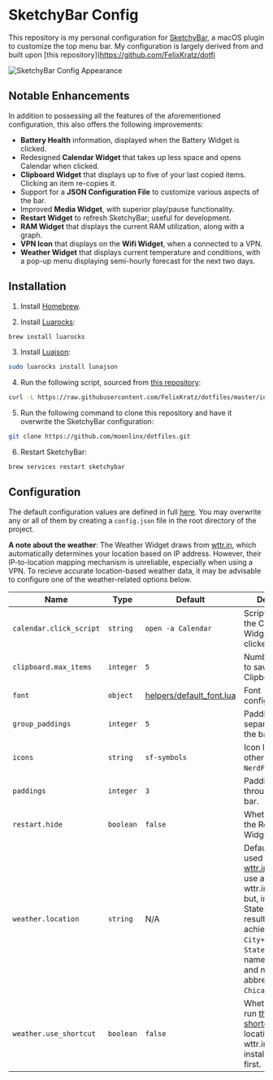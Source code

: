 # SketchyBar Config

This repository is my personal configuration for [SketchyBar](https://github.com/FelixKratz/SketchyBar), a macOS plugin to customize the top menu bar. My configuration is largely derived from and built upon [this repository](https://github.com/FelixKratz/dotfi

![SketchyBar Config Appearance](https://github.com/user-attachments/assets/eba2970a-4195-4cc9-9ce1-3dc73f72b8cf)

## Notable Enhancements

In addition to possessing all the features of the aforementioned configuration, this also offers the following improvements:

- **Battery Health** information, displayed when the Battery Widget is clicked.
- Redesigned **Calendar Widget** that takes up less space and opens Calendar when clicked.
- **Clipboard Widget** that displays up to five of your last copied items. Clicking an item re-copies it.
- Support for a **JSON Configuration File** to customize various aspects of the bar.
- Improved **Media Widget**, with superior play/pause functionality.
- **Restart Widget** to refresh SketchyBar; useful for development.
- **RAM Widget** that displays the current RAM utilization, along with a graph.
- **VPN Icon** that displays on the **Wifi Widget**, when a connected to a VPN.
- **Weather Widget** that displays current temperature and conditions, with a pop-up menu displaying semi-hourly forecast for the next two days.

## Installation

1. Install [Homebrew](https://brew.sh/).

2. Install [Luarocks](https://luarocks.org/):

```bash
brew install luarocks
```

3. Install [Luajson](https://github.com/grafi-tt/lunajson):

```bash
sudo luarocks install lunajson
```

4. Run the following script, sourced from [this repository](https://github.com/FelixKratz/dotfiles):

```bash
curl -L https://raw.githubusercontent.com/FelixKratz/dotfiles/master/install_sketchybar.sh | sh
```

5. Run the following command to clone this repository and have it overwrite the SketchyBar configuration:

```bash
git clone https://github.com/moonlinx/dotfiles.git
```

6. Restart SketchyBar:

```bash
brew services restart sketchybar
```

## Configuration

The default configuration values are defined in full [here](settings.lua). You may overwrite any or all of them by creating a `config.json` file in the root directory of the project.

**A note about the weather**: The Weather Widget draws from [wttr.in](https://github.com/chubin/wttr.in), which automatically determines your location based on IP address. However, their IP-to-location mapping mechanism is unreliable, especially when using a VPN. To recieve accurate location-based weather data, it may be advisable to configure one of the weather-related options below.

| Name                    | Type      | Default                                              | Description                                                                                                                                                                                                                                                                                             |
| ----------------------- | --------- | ---------------------------------------------------- | ------------------------------------------------------------------------------------------------------------------------------------------------------------------------------------------------------------------------------------------------------------------------------------------------------- |
| `calendar.click_script` | `string`  | `open -a Calendar`                                   | Script to run when the Calendar Widget gets clicked.                                                                                                                                                                                                                                                    |
| `clipboard.max_items`   | `integer` | `5`                                                  | Number of items to save in the Clipboard Widget.                                                                                                                                                                                                                                                        |
| `font`                  | `object`  | [helpers/default_font.lua](helpers/default_font.lua) | Font configuration.                                                                                                                                                                                                                                                                                     |
| `group_paddings`        | `integer` | `5`                                                  | Padding used to separate groups in the bar.                                                                                                                                                                                                                                                             |
| `icons`                 | `string`  | `sf-symbols`                                         | Icon library to use; other option is `NerdFont`.                                                                                                                                                                                                                                                        |
| `paddings`              | `integer` | `3`                                                  | Padding used throughout the bar.                                                                                                                                                                                                                                                                        |
| `restart.hide`          | `boolean` | `false`                                              | Whether to hide the Restart Widget.                                                                                                                                                                                                                                                                     |
| `weather.location`      | `string`  | N/A                                                  | Default location used to pass to [wttr.in](https://github.com/chubin/wttr.in). You can use any data that wttr.in accepts, but, in the United States, best results are usually achieved with `City+State` where `State` is the full name of the state and not an abbrevation (e.g., `Chicago+Illinois`). |
| `weather.use_shortcut`  | `boolean` | `false`                                              | Whether to try to run [this simple shortcut](https://www.icloud.com/shortcuts/6d1018c04fe2490cb241425d8f133e0c) find your location to pass to wttr.in. You must install the shortcut first.                                                                                                             |
